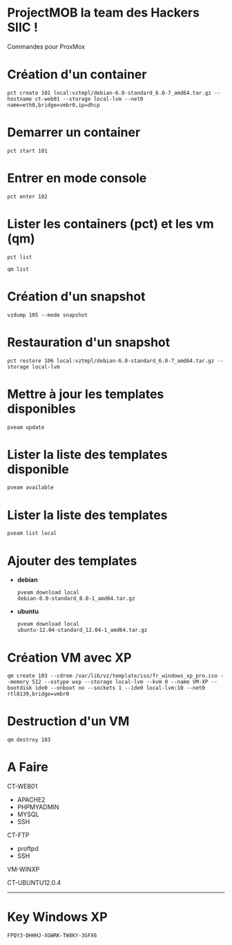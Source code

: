 ﻿# ProjectMOB la team des Hackers SIIC !

Commandes pour ProxMox


# Création d'un container 
<pre><code>pct create 101 local:vztmpl/debian-6.0-standard_6.0-7_amd64.tar.gz --hostname ct-web01 --storage local-lvm --net0 name=eth0,bridge=vmbr0,ip=dhcp</code></pre>

# Demarrer un container
<pre><code>pct start 101</code></pre>

# Entrer en mode console
<pre><code>pct enter 102</code></pre>

# Lister les containers (pct) et les vm (qm)
<pre><code>pct list</code></pre>
<pre><code>qm list</code></pre>

# Création d'un snapshot  
<pre><code>vzdump 105 --mode snapshot</code></pre>

# Restauration d'un snapshot
<pre><code>pct restore 106 local:vztmpl/debian-6.0-standard_6.0-7_amd64.tar.gz --storage local-lvm </code></pre>

# Mettre à jour les templates disponibles
<pre><code>pveam update</code></pre>

# Lister la liste des templates disponible
<pre><code>pveam available</code></pre>

# Lister la liste des templates 
<pre><code>pveam list local</code></pre>

# Ajouter des templates
* **debian** <pre><code>pveam download local debian-8.0-standard_8.0-1_amd64.tar.gz</code></pre>
* **ubuntu** <pre><code>pveam download local ubuntu-12.04-standard_12.04-1_amd64.tar.gz</code></pre>

# Création VM avec XP
<pre><code>qm create 103 --cdrom /var/lib/vz/template/iso/fr_windows_xp_pro.iso --memory 512 --ostype wxp --storage local-lvm --kvm 0 --name VM-XP --bootdisk ide0 --onboot no --sockets 1 --ide0 local-lvm:10 --net0 rtl8139,bridge=vmbr0</code></pre>

# Destruction d'un VM
<pre><code>qm destroy 103</code></pre>


# A Faire 

CT-WEB01
* APACHE2
* PHPMYADMIN
* MYSQL
* SSH

CT-FTP
* proftpd
* SSH

VM-WINXP

CT-UBUNTU12.0.4 


--------------------------------------------

# Key Windows XP

<code>FPQY3-DHHHJ-XGWRK-TW8KY-3GFX6</code>
